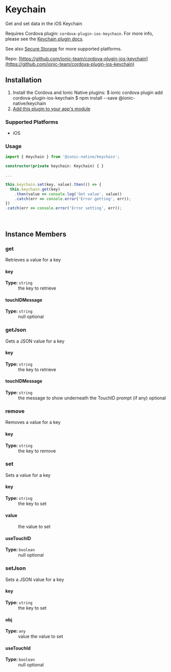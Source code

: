 # Keychain 


Get and set data in the iOS Keychain

Requires Cordova plugin: `cordova-plugin-ios-keychain`. For more info, please see the [Keychain plugin docs](https://github.com/ionic-team/cordova-plugin-ios-keychain).

See also [Secure Storage](https://ionicframework.com/docs/native/secure-storage/) for more supported platforms.


Repo: [https://github.com/ionic-team/cordova-plugin-ios-keychain](https://github.com/ionic-team/cordova-plugin-ios-keychain)



## Installation 

<ol>
<li>Install the Cordova and Ionic Native plugins:
<code-block language="shell">$ ionic cordova plugin add cordova-plugin-ios-keychain
$ npm install --save @ionic-native/keychain
</code-block>
</li>
<li><a href="/docs/native/#Add_Plugins_to_Your_App_Module">Add this plugin to your app's module</a></li>
</ol>



### Supported Platforms

* iOS




### Usage


```typescript
import { Keychain } from '@ionic-native/keychain';

constructor(private keychain: Keychain) { }

...

this.keychain.set(key, value).then(() => {
  this.keychain.get(key)
    .then(value => console.log('Got value', value))
    .catch(err => console.error('Error getting', err));
})
.catch(err => console.error('Error setting', err));
```




<p><br></p>

## Instance Members

### get

Retrieves a value for a key

<dl>
<dt><h4>key</h4><strong>Type: </strong><code>string</code></dt>
<dd>the key to retrieve</dd><dt><h4>touchIDMessage</h4><strong>Type: </strong><code>string</code></dt>
<dd>null <span class="tag">optional</span></dd>
</dl>

### getJson

Gets a JSON value for a key

<dl>
<dt><h4>key</h4><strong>Type: </strong><code>string</code></dt>
<dd>the key to retrieve</dd><dt><h4>touchIDMessage</h4><strong>Type: </strong><code>string</code></dt>
<dd>the message to show underneath the TouchID prompt (if any)
 <span class="tag">optional</span></dd>
</dl>

### remove

Removes a value for a key

<dl>
<dt><h4>key</h4><strong>Type: </strong><code>string</code></dt>
<dd>the key to remove
</dd>
</dl>

### set

Sets a value for a key

<dl>
<dt><h4>key</h4><strong>Type: </strong><code>string</code></dt>
<dd>the key to set</dd><dt><h4>value</h4></dt>
<dd>the value to set</dd><dt><h4>useTouchID</h4><strong>Type: </strong><code>boolean</code></dt>
<dd>null <span class="tag">optional</span></dd>
</dl>

### setJson

Sets a JSON value for a key

<dl>
<dt><h4>key</h4><strong>Type: </strong><code>string</code></dt>
<dd>the key to set</dd><dt><h4>obj</h4><strong>Type: </strong><code>any</code></dt>
<dd>value the value to set</dd><dt><h4>useTouchId</h4><strong>Type: </strong><code>boolean</code></dt>
<dd>null <span class="tag">optional</span></dd>
</dl>

<p><br></p>

